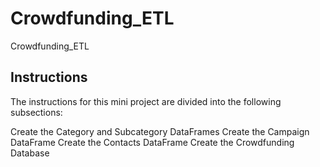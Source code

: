 # Crowdfunding_ETL
Crowdfunding_ETL


## Instructions
The instructions for this mini project are divided into the following subsections:

Create the Category and Subcategory DataFrames
Create the Campaign DataFrame
Create the Contacts DataFrame
Create the Crowdfunding Database